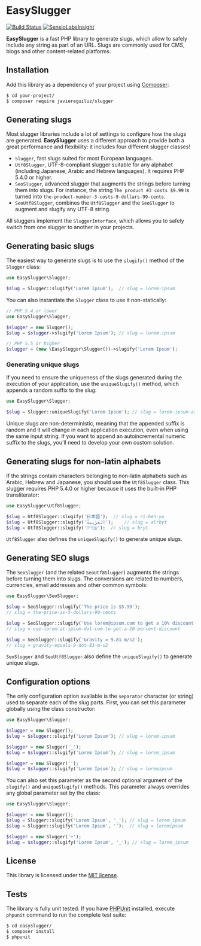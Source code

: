 EasySlugger
===========

[![Build Status](https://travis-ci.org/javiereguiluz/EasySlugger.svg?branch=master)](https://travis-ci.org/javiereguiluz/EasySlugger)
[![SensioLabsInsight](https://insight.sensiolabs.com/projects/43bd538c-0592-4fcf-8b1e-b3f9a6e67585/mini.png)](https://insight.sensiolabs.com/projects/43bd538c-0592-4fcf-8b1e-b3f9a6e67585)

**EasySlugger** is a fast PHP library to generate slugs, which allow to
safely include any string as part of an URL. Slugs are commonly used for CMS,
blogs and other content-related platforms.

Installation
------------

Add this library as a dependency of your project using [Composer](https://getcomposer.org/):

```bash
$ cd your-project/
$ composer require javiereguiluz/slugger
```

Generating slugs
----------------

Most slugger libraries include a lot of settings to configure how the slugs are
generated. **EasySlugger** uses a different approach to provide both a great 
performance and flexibility: it includes four different slugger classes!

  * `Slugger`, fast slugs suited for most European languages.
  * `Utf8Slugger`, UTF-8-compliant slugger suitable for any alphabet (including
    Japanese, Arabic and Hebrew languages). It requires PHP 5.4.0 or higher.
  * `SeoSlugger`, advanced slugger that augments the strings before turning
    them into slugs. For instance, the string `The product #3 costs $9.99` is
    turned into `the-product-number-3-costs-9-dollars-99-cents`.
  * `SeoUtf8Slugger`, combines the `Utf8Slugger` and the `SeoSlugger` to
    augment and slugify any UTF-8 string.

All sluggers implement the `SluggerInterface`, which allows you to safely
switch from one slugger to another in your projects.

Generating basic slugs
----------------------

The easiest way to generate slugs is to use the `slugify()` method of the
`Slugger` class:

```php
use EasySlugger\Slugger;

$slug = Slugger::slugify('Lorem Ipsum');  // slug = lorem-ipsum
```

You can also instantiate the `Slugger` class to use it non-statically:

```php
// PHP 5.4 or lower
use EasySlugger\Slugger;

$slugger = new Slugger();
$slug = $slugger->slugify('Lorem Ipsum'); // slug = lorem-ipsum

// PHP 5.5 or higher
$slugger = (new \EasySlugger\Slugger())->slugify('Lorem Ipsum');
```

### Generating unique slugs

If you need to ensure the uniqueness of the slugs generated during the
execution of your application, use the `uniqueSlugify()` method, which appends
a random suffix to the slug:

```php
use EasySlugger\Slugger;

$slug = Slugger::uniqueSlugify('Lorem Ipsum'); // slug = lorem-ipsum-a2b342f
```

Unique slugs are non-deterministic, meaning that the appended suffix is random
and it will change in each application execution, even when using the same
input string. If you want to append an autoincremental numeric suffix to the
slugs, you'll need to develop your own custom solution.

Generating slugs for non-latin alphabets
----------------------------------------

If the strings contain characters belonging to non-latin alphabets such as
Arabic, Hebrew and Japanese, you should use the `Utf8Slugger` class. This
slugger requires PHP 5.4.0 or higher because it uses the built-in PHP
transliterator: 

```php
use EasySlugger\Utf8Slugger;

$slug = Utf8Slugger::slugify('日本語');  // slug = ri-ben-yu
$slug = Utf8Slugger::slugify('العَرَبِيةُ‎‎');    // slug = alrbyt
$slug = Utf8Slugger::slugify('עברית');  // slug = bryt
```

`Utf8Slugger` also defines the `uniqueSlugify()` to generate unique slugs.

Generating SEO slugs
--------------------

The `SeoSlugger` (and the related `SeoUtf8Slugger`) augments the strings
before turning them into slugs. The conversions are related to numbers,
currencies, email addresses and other common symbols:

```php
use EasySlugger\SeoSlugger;

$slug = SeoSlugger::slugify('The price is $5.99');
// slug = the-price-is-5-dollars-99-cents

$slug = SeoSlugger::slugify('Use lorem@ipsum.com to get a 10% discount');
// slug = use-lorem-at-ipsum-dot-com-to-get-a-10-percent-discount

$slug = SeoSlugger::slugify('Gravity = 9.81 m/s2');
// slug = gravity-equals-9-dot-81-m-s2
```

`SeoSlugger` and `SeoUtf8Slugger` also define the `uniqueSlugify()` to 
generate unique slugs.

Configuration options
---------------------

The only configuration option available is the `separator` character (or 
string) used to separate each of the slug parts. First, you can
set this parameter globally using the class constructor:

```php
use EasySlugger\Slugger;

$slugger = new Slugger();
$slug = $slugger::slugify('Lorem Ipsum'); // slug = lorem-ipsum

$slugger = new Slugger('_');
$slug = $slugger::slugify('Lorem Ipsum'); // slug = lorem_ipsum

$slugger = new Slugger('');
$slug = $slugger::slugify('Lorem Ipsum'); // slug = loremipsum
```

You can also set this parameter as the second optional argument of the
`slugify()` and `uniqueSlugify()` methods. This parameter always overrides
any global parameter set by the class:

```php
use EasySlugger\Slugger;

$slugger = new Slugger();
$slug = Slugger::slugify('Lorem Ipsum', '_'); // slug = lorem_ipsum
$slug = Slugger::slugify('Lorem Ipsum', '');  // slug = loremipsum

$slugger = new Slugger('+');
$slug = $slugger::slugify('Lorem Ipsum', '_'); // slug = lorem_ipsum
```

License
-------

This library is licensed under the [MIT license](LICENSE.md).

Tests
-----

The library is fully unit tested. If you have [PHPUnit](http://phpunit.de/) 
installed, execute `phpunit` command to run the complete test suite:

```bash
$ cd easyslugger/
$ composer install
$ phpunit
```
